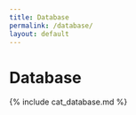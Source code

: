 ```yaml
---
title: Database
permalink: /database/
layout: default
---
```


# Database

{% include cat_database.md %}
